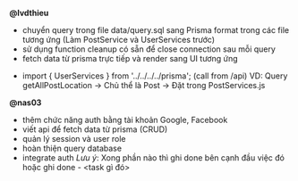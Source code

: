 **@lvdthieu**
- chuyển query trong file data/query.sql sang Prisma format trong các file tương ứng (Làm PostService và UserServices trước) 
- sử dụng function cleanup có sẵn để close connection sau mỗi query
- fetch data từ prisma trực tiếp và render sang UI tương ứng
 + import { UserServices } from '../../../../prisma'; (call from /api)
VD: Query getAllPostLocation -> Chủ thể là Post -> Đặt trong PostServices.js

**@nas03** 
- thêm chức năng auth bằng tài khoản Google, Facebook
- viết api để fetch data từ prisma (CRUD)
- quản lý session và user role
- hoàn thiện query database
- integrate auth
*Lưu ý*: Xong phần nào thì ghi done bên cạnh đầu việc đó hoặc ghi done - <task gì đó>